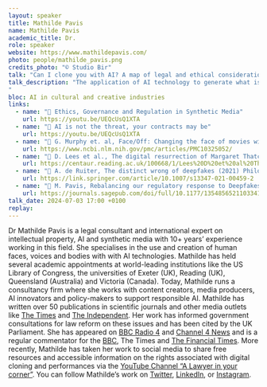 ```yaml
---
layout: speaker
title: Mathilde Pavis
name: Mathilde Pavis
academic_title: Dr.
role: speaker
website: https://www.mathildepavis.com/
photo: people/mathilde_pavis.png
credits_photo: "© Studio Bir"
talk: "Can I clone you with AI? A map of legal and ethical considerations involved in reproducing faces, voices and bodies with Artificial Intelligence."
talk_description: "The application of AI technology to generate what is now commonly referred to as a “deepfake” (ie. the creation of a person’s digital imitation with or without their consent using AI technologies) has caught the attention of creators, activists, policy-makers and citizens worldwide. Digital imitations are not new but AI enables a widespread practice of digitally cloning individuals which raises the question on whether there should be a basic ‘rule book’ to regulate when and how cloning is permissible. For example, should film-makers be allowed to replace actors with their clone at their own discretion? Can employers replace workers on strike or sick leave with an AI-generated clone? Should a grieving parent be allowed to create a digital clone of their deceased children? Can museums bring back the dead to make stories of the past more engaging to a new or younger audience? In this session, we will take a tour of the most recent developments in the digital cloning of people’s faces, voices and bodies with Artificial Intelligence. The discussion will cover recent technological advances, commercial ventures and ongoing industry debates. We will contrast this fast-moving picture with existing legal frameworks and more nuanced ethical debates on the topic. 
"
bloc: AI in cultural and creative industries
links:
  - name: "🎥 Ethics, Governance and Regulation in Synthetic Media"
    url: https://youtu.be/UEQcUsQ1XTA
  - name: "🎥 AI is not the threat, your contracts may be"
    url: https://youtu.be/UEQcUsQ1XTA
  - name: "📄 G. Murphy et. al, Face/Off: Changing the face of movies with deepfakes’ (2023) NIH portal"
    url: https://www.ncbi.nlm.nih.gov/pmc/articles/PMC10325052/
  - name: "📄 D. Lees et al., The digital resurrection of Margaret Thatcher: creative, technological and legal dilemmas in the use of deepfakes in screen drama’ (2021) Convergence"
    url: https://centaur.reading.ac.uk/100668/1/Lees%20D%20et%20al%20The%20Digital%20Resurrection%20of%20Margaret%20Thatcher.pdf
  - name: "📄 A. de Ruiter, The distinct wrong of deepfakes (2021) Philosophy & Technology"
    url: https://link.springer.com/article/10.1007/s13347-021-00459-2
  - name: "📄 M. Pavis, Rebalancing our regulatory response to Deepfakes with performers’ rights (2021) Convergence"
    url: https://journals.sagepub.com/doi/full/10.1177/13548565211033418
talk_date: 2024-07-03 17:00 +0100
replay: 
---
```


Dr Mathilde Pavis is a legal consultant and international expert on intellectual property, AI and synthetic media with 10+ years’ experience working in this field. She specialises in the use and creation of human faces, voices and bodies with with AI technologies. Mathilde has held several academic appointments at world-leading institutions like the US Library of Congress, the universities of Exeter (UK), Reading (UK), Queensland (Australia) and Victoria (Canada). Today, Mathilde runs a consultancy firm where she works with content creators, media producers, AI innovators and policy-makers to support responsible AI. Mathilde has written over 50 publications in scientific journals and other media outlets like [The Times](https://www.thetimes.co.uk/article/deepfake-technologys-next-target-is-you-57qwjcmhb) and [The Independent](https://www.independent.co.uk/arts/kevin-spacey-erased-from-all-the-money-in-the-world-performers-rights-a8147491.html). Her work has informed government consultations for law reform on these issues and has been cited by the UK Parliament. She has appeared on [BBC Radio 4](https://www.bbc.co.uk/programmes/m0016xk6) and [Channel 4 News](https://www.youtube.com/watch?v=s-M1wWf4wvg&t=222s) and is a regular commentator for the [BBC](https://www.bbc.com/news/technology-66200334), The Times and [The Financial Times](https://www.ft.com/content/07d75801-04fd-495c-9a68-310926221554). More recently, Mathilde has taken her work to social media to share free resources and accessible information on the rights associated with digital cloning and performances via the [YouTube Channel “A Lawyer in your corner”](https://www.youtube.com/channel/UCgyNKA0-5d7MOns5zCO1ZaA). You can follow Mathilde’s work on [Twitter](https://twitter.com/Mathilde_Pavis), [LinkedIn](https://www.linkedin.com/in/dr-mathilde-pavis-68514b67/?originalSubdomain=uk), or [Instagram](https://www.instagram.com/a_lawyer_in_your_corner/). 